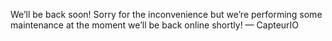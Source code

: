 We’ll be back soon!
Sorry for the inconvenience but we’re performing some maintenance at the moment we’ll be back online shortly!
— CapteurIO 
